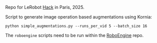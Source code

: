 
Repo for LeRobot [Hack](https://lu.ma/roboticshack?tk=L1ELuk) in Paris, 2025. 

Script to generate image operation based augmentations using Kornia: 
```
python simple_augmentations.py --runs_per_vid 5 --batch_size 16
```


The `roboengine` scripts need to be run within the [RoboEngine](https://github.com/michaelyuancb/roboengine/) repo. 



